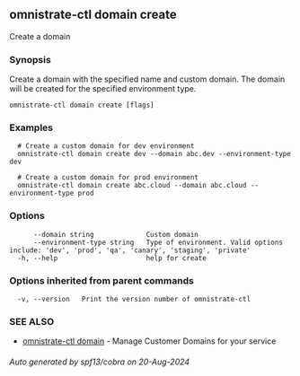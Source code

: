 ## omnistrate-ctl domain create

Create a domain

### Synopsis

Create a domain with the specified name and custom domain. The domain will be created for the specified environment type.

```
omnistrate-ctl domain create [flags]
```

### Examples

```
  # Create a custom domain for dev environment
  omnistrate-ctl domain create dev --domain abc.dev --environment-type dev

  # Create a custom domain for prod environment
  omnistrate-ctl domain create abc.cloud --domain abc.cloud --environment-type prod
```

### Options

```
      --domain string             Custom domain
      --environment-type string   Type of environment. Valid options include: 'dev', 'prod', 'qa', 'canary', 'staging', 'private'
  -h, --help                      help for create
```

### Options inherited from parent commands

```
  -v, --version   Print the version number of omnistrate-ctl
```

### SEE ALSO

* [omnistrate-ctl domain](omnistrate-ctl_domain.md)	 - Manage Customer Domains for your service

###### Auto generated by spf13/cobra on 20-Aug-2024
